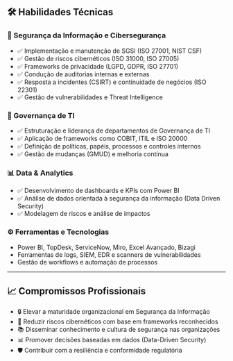 ## 🛠️ Habilidades Técnicas

### 🔐 Segurança da Informação e Cibersegurança
- ✅ Implementação e manutenção de SGSI (ISO 27001, NIST CSF)
- ✅ Gestão de riscos cibernéticos (ISO 31000, ISO 27005)
- ✅ Frameworks de privacidade (LGPD, GDPR, ISO 27701)
- ✅ Condução de auditorias internas e externas
- ✅ Resposta a incidentes (CSIRT) e continuidade de negócios (ISO 22301)
- ✅ Gestão de vulnerabilidades e Threat Intelligence

### 🧭 Governança de TI
- ✅ Estruturação e liderança de departamentos de Governança de TI
- ✅ Aplicação de frameworks como COBIT, ITIL e ISO 20000
- ✅ Definição de políticas, papéis, processos e controles internos
- ✅ Gestão de mudanças (GMUD) e melhoria contínua

### 📊 Data & Analytics
- ✅ Desenvolvimento de dashboards e KPIs com Power BI
- ✅ Análise de dados orientada à segurança da informação (Data Driven Security)
- ✅ Modelagem de riscos e análise de impactos

### ⚙️ Ferramentas e Tecnologias
- Power BI, TopDesk, ServiceNow, Miro, Excel Avançado, Bizagi
- Ferramentas de logs, SIEM, EDR e scanners de vulnerabilidades
- Gestão de workflows e automação de processos

---

## 📈 Compromissos Profissionais

- 🔒 Elevar a maturidade organizacional em Segurança da Informação
- 🚨 Reduzir riscos cibernéticos com base em frameworks reconhecidos
- 📚 Disseminar conhecimento e cultura de segurança nas organizações
- 📊 Promover decisões baseadas em dados (Data-Driven Security)
- 🛡️ Contribuir com a resiliência e conformidade regulatória
